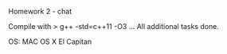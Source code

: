 Homework 2 - chat

Compile with > g++ -std=c++11 -O3 ...
All additional tasks done.

OS: MAC OS X El Capitan 

